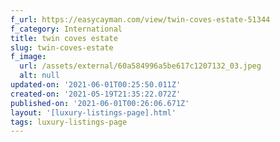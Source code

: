 ```yaml
---
f_url: https://easycayman.com/view/twin-coves-estate-51344
f_category: International
title: twin coves estate
slug: twin-coves-estate
f_image:
  url: /assets/external/60a584996a5be617c1207132_03.jpeg
  alt: null
updated-on: '2021-06-01T00:25:50.011Z'
created-on: '2021-05-19T21:35:22.072Z'
published-on: '2021-06-01T00:26:06.671Z'
layout: '[luxury-listings-page].html'
tags: luxury-listings-page
---
```



